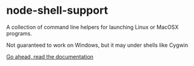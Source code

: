 # node-shell-support

A collection of command line helpers for launching Linux or MacOSX programs.

Not guaranteed to work on Windows, but it may under shells like Cygwin

[Go ahead, read the documentation](https://github.com/Madrok/node-shell-support/blob/main/docs/globals.md)
